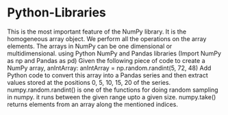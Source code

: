 # Python-Libraries
This is the most important feature of the NumPy library. It is the homogeneous array object. We perform all the operations on the array elements. The arrays in NumPy can be one dimensional or multidimensional. using Python NumPy and Pandas libraries (Import NumPy as np and Pandas as pd) Given the following piece of code to create a NumPy array, anIntArray: anIntArray = np.random.randint(5, 72, 48) Add Python code to convert this array into a Pandas series and then extract values stored at the positions 0, 5, 10, 15, 20 of the series. numpy.random.randint() is one of the functions for doing random sampling in numpy. it runs between the given range upto a given size. numpy.take() returns elements from an array along the mentioned indices.
